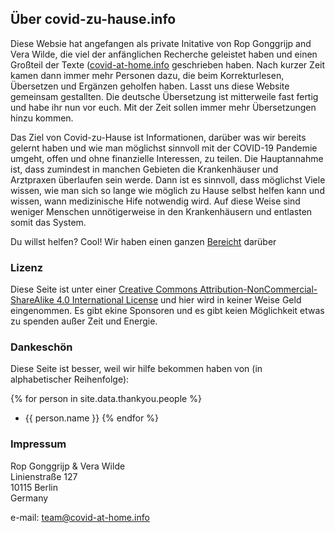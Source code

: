 ## Über covid-zu-hause.info

Diese Websie hat angefangen als private Initative von Rop Gonggrijp and Vera Wilde, die viel der anfänglichen Recherche geleistet haben und einen Großteil der Texte ([covid-at-home.info](covid-at-home.info) geschrieben haben. Nach kurzer Zeit kamen dann immer mehr Personen dazu, die beim Korrekturlesen, Übersetzen und Ergänzen geholfen haben. Lasst uns diese Website gemeinsam gestallten. Die deutsche Übersetzung ist mitterweile fast fertig und habe ihr nun vor euch. Mit der Zeit sollen immer mehr Übersetzungen hinzu kommen.

Das Ziel von Covid-zu-Hause ist Informationen, darüber was wir bereits gelernt haben und wie man möglichst sinnvoll mit der COVID-19 Pandemie umgeht, offen und ohne finanzielle Interessen, zu teilen. Die Hauptannahme ist, dass zumindest in manchen Gebieten die Krankenhäuser und Arztpraxen überlaufen sein werde. Dann ist es sinnvoll, dass möglichst Viele wissen, wie man sich so lange wie möglich zu Hause selbst helfen kann und wissen, wann medizinische Hife notwendig wird. Auf diese Weise sind weniger Menschen unnötigerweise in den Krankenhäusern und entlasten somit das System.

Du willst helfen? Cool! Wir haben einen ganzen [Bereicht](/help) darüber


### Lizenz

Diese Seite ist unter einer [Creative Commons Attribution-NonCommercial-ShareAlike 4.0 International License](http://creativecommons.org/licenses/by-nc-sa/4.0/) und hier wird in keiner Weise Geld eingenommen. Es gibt ekine Sponsoren und es gibt keien Möglichkeit etwas zu spenden außer Zeit und Energie.


### Dankeschön

Diese Seite ist besser, weil wir hilfe bekommen haben von (in alphabetischer Reihenfolge):

{% for person in site.data.thankyou.people %}
* {{ person.name }}
{% endfor %}


### Impressum

Rop Gonggrijp & Vera Wilde<br>
Linienstraße 127<br>
10115 Berlin<br>
Germany

e-mail: [team@covid-at-home.info](mailto:team@covid-at-home.info)